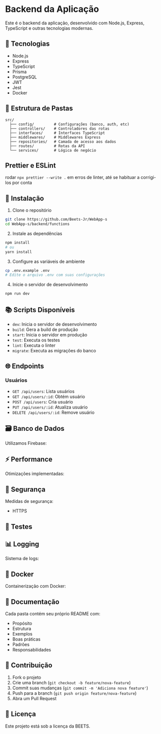 # Backend da Aplicação

Este é o backend da aplicação, desenvolvido com Node.js, Express, TypeScript e outras tecnologias modernas.

## 🚀 Tecnologias

- Node.js
- Express
- TypeScript
- Prisma
- PostgreSQL
- JWT
- Jest
- Docker

## 📁 Estrutura de Pastas

```
src/
  ├── config/         # Configurações (banco, auth, etc)
  ├── controllers/    # Controladores das rotas
  ├── interfaces/     # Interfaces TypeScript
  ├── middlewares/    # Middlewares Express
  ├── repositories/   # Camada de acesso aos dados
  ├── routes/         # Rotas da API
  └── services/       # Lógica de negócio
```

## Prettier e ESLint

rodar `npx prettier --write .` em erros de linter, até se habituar a corrigi-los por conta

## 🔧 Instalação

1. Clone o repositório

```bash
git clone https://github.com/Beets-Jr/WebApp-s
cd WebApp-s/backend/functions
```

2. Instale as dependências

```bash
npm install
# ou
yarn install
```

3. Configure as variáveis de ambiente

```bash
cp .env.example .env
# Edite o arquivo .env com suas configurações
```

4. Inicie o servidor de desenvolvimento

```bash
npm run dev
```

## 📚 Scripts Disponíveis

- `dev`: Inicia o servidor de desenvolvimento
- `build`: Gera a build de produção
- `start`: Inicia o servidor em produção
- `test`: Executa os testes
- `lint`: Executa o linter
- `migrate`: Executa as migrações do banco

## 🌐 Endpoints

### Usuários

- `GET /api/users`: Lista usuários
- `GET /api/users/:id`: Obtém usuário
- `POST /api/users`: Cria usuário
- `PUT /api/users/:id`: Atualiza usuário
- `DELETE /api/users/:id`: Remove usuário

## 🗃️ Banco de Dados

Utilizamos Firebase:

## ⚡ Performance

Otimizações implementadas:


## 🔐 Segurança

Medidas de segurança:

- HTTPS

## 🧪 Testes


## 📊 Logging

Sistema de logs:


## 🐳 Docker

Containerização com Docker:


## 📖 Documentação

Cada pasta contém seu próprio README com:

- Propósito
- Estrutura
- Exemplos
- Boas práticas
- Padrões
- Responsabilidades

## 🤝 Contribuição

1. Fork o projeto
2. Crie uma branch (`git checkout -b feature/nova-feature`)
3. Commit suas mudanças (`git commit -m 'Adiciona nova feature'`)
4. Push para a branch (`git push origin feature/nova-feature`)
5. Abra um Pull Request

## 📝 Licença

Este projeto está sob a licença da BEETS.
